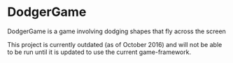 # DodgerGame
DodgerGame is a game involving dodging shapes that fly across the screen

This project is currently outdated (as of October 2016) and will not be able to be run until it is updated to use the current
game-framework.
